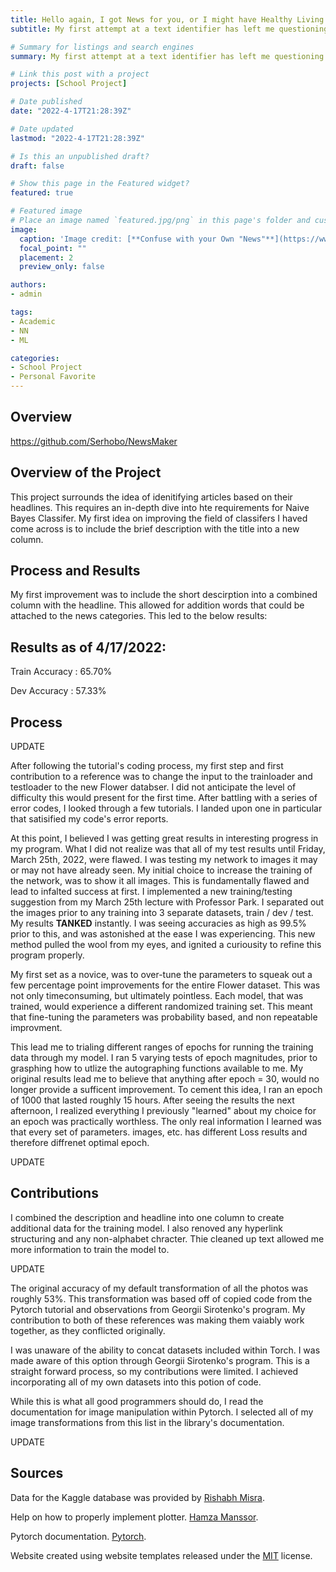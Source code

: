 ```yaml
---
title: Hello again, I got News for you, or I might have Healthy Living for you?
subtitle: My first attempt at a text identifier has left me questioning my own word identification. I was able to refine my model by incorporating some changes I have not yet seen implemented by any other!

# Summary for listings and search engines
summary: My first attempt at a text identifier has left me questioning my own word identification. I was able to refine my model by incorporating some changes I have not yet seen implemented by any other!

# Link this post with a project
projects: [School Project]

# Date published
date: "2022-4-17T21:28:39Z"

# Date updated
lastmod: "2022-4-17T21:28:39Z"

# Is this an unpublished draft?
draft: false

# Show this page in the Featured widget?
featured: true

# Featured image
# Place an image named `featured.jpg/png` in this page's folder and customize its options here.
image:
  caption: 'Image credit: [**Confuse with your Own "News"**](https://www.jonathancresswell.co.uk/breakingnews/fb.jpg)'
  focal_point: ""
  placement: 2
  preview_only: false

authors:
- admin

tags:
- Academic
- NN
- ML

categories:
- School Project
- Personal Favorite
---
```


## Overview

https://github.com/Serhobo/NewsMaker


## Overview of the Project

This project surrounds the idea of idenitifying articles based on their headlines. This requires an in-depth dive into hte requirements for Naive Bayes Classifer. My first idea on improving the field of classifers I haved come across is to include the brief description with the title into a new column.

## Process and Results

My first improvement was to include the short descirption into a combined column with the headline. This allowed for addition words that could be attached to the news categories. This led to the below results:

## Results as of 4/17/2022:

Train Accuracy : 65.70%

Dev Accuracy  : 57.33%

## Process

UPDATE

After following the tutorial's coding process, my first step and first contribution to a reference was to change the input to the trainloader and testloader to the new Flower databser. I did not anticipate the level of difficulty this would present for the first time. After battling with a series of error codes, I looked through a few tutorials. I landed upon one in particular that satisified my code's error reports.

At this point, I believed I was getting great results in interesting progress in my program. What I did not realize was that all of my test results until Friday, March 25th, 2022, were flawed. I was testing my network to images it may or may not have already seen. My initial choice to increase the training of the network, was to show it all images. This is fundamentally flawed and lead to infalted success at first. I implemented a new training/testing suggestion from my March 25th lecture with Professor Park. I separated out the images prior to any training into 3 separate datasets, train / dev / test. My results **TANKED** instantly. I was seeing accuracies as high as 99.5% prior to this, and was astonished at the ease I was experiencing. This new method pulled the wool from my eyes, and ignited a curiousity to refine this program properly. 

My first set as a novice, was to over-tune the parameters to squeak out a few percentage point improvements for the entire Flower dataset. This was not only timeconsuming, but ultimately pointless. Each model, that was trained, would experience a different randomized training set. This meant that fine-tuning the parameters was probability based, and non repeatable improvment. 

This lead me to trialing different ranges of epochs for running the training data through my model. I ran 5 varying tests of epoch magnitudes, prior to grasphing how to utlize the autographing functions available to me. My original results lead me to believe that anything after epoch = 30, would no longer provide a sufficent improvement. To cement this idea, I ran an epoch of 1000 that lasted roughly 15 hours. After seeing the results the next afternoon, I realized everything I previously "learned" about my choice for an epoch was practically worthless. The only real information I learned was that every set of parameters. images, etc. has different Loss results and therefore diffrenet optimal epoch.

UPDATE

## Contributions

I combined the description and headline into one column to create additional data for the training model. I also renoved any hyperlink structuring and any non-alphabet chracter. Thie cleaned up text allowed me more information to train the model to.

UPDATE

The original accuracy of my default transformation of all the photos was roughly 53%. This transformation was based off of copied code from the Pytorch tutorial and observations from Georgii Sirotenko's program. My contribution to both of these references was making them vaiably work together, as they conflicted originally. 

I was unaware of the ability to concat datasets included within Torch. I was made aware of this option through Georgii Sirotenko's program. This is a straight forward process, so my contributions were limited. I achieved incorporating all of my own datasets into this potion of code.

While this is what all good programmers should do, I read the documentation for image manipulation within Pytorch. I selected all of my image transformations from this list in the library's documentation.

UPDATE

## Sources

Data for the Kaggle database was provided by [Rishabh Misra](https://www.kaggle.com/datasets/rmisra/news-category-dataset).

Help on how to properly implement plotter. [Hamza Manssor](https://www.kaggle.com/code/hamzamanssor/news-category-classification).

Pytorch documentation. [Pytorch](https://pytorch.org/vision/stable/auto_examples/plot_transforms.html#sphx-glr-auto-examples-plot-transforms-py).

Website created using website templates released under the [MIT](https://github.com/wowchemy/wowchemy-hugo-modules/blob/master/LICENSE.md) license.
